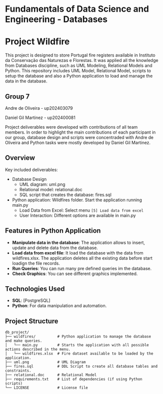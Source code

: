 # Fundamentals of Data Science and Engineering - Databases
# Project Wildfire

This project is designed to store Portugal fire registers available in Instituto da Conservação das Naturezas e Florestas. It was applied all the knowledge from Databases discipline, such as UML Modeling, Relational Models and Python.
This repository includes UML Model, Relational Model, scripts to setup the database and also a Python application to load and manage the data in the database.

## Group 7
Andre de Oliveira - up202403079

Daniel Gil Martinez - up202400081

Project deliverables were developed with contributions of all team members. In order to highlight the main contributions of each participant in our group, database design and scripts were concentraded with Andre de Oliveira and Python tasks were mostly developed by Daniel Gil Martinez. 

## Overview

Key included deliverables:
- Database Design
  - UML diagram: uml.png
  - Relational model: relational.doc
  - SQL script that creates the database: fires.sql
- Python application: Wildfires folder. Start the application running main.py
  - Load Data from Excel: Select menu `[5] Load data from excel`
  - User Interaction: Different options are available in main.py

## Features in Python Application

- **Manipulate data in the database**: The application allows to insert, update and delete data from the database.
- **Load data from excel file**: It load the database with the data from wildfires.xlsx. The application deletes all the existing data before start loadign the file records.
- **Run Queries**: You can run many pre defined queries im the database.
- **Check Graphics**: You can see different graphics implemented.

## Technologies Used

- **SQL**: [PostgreSQL]
- **Python**: For data manipulation and automation.

## Project Structure

```plaintext
db_project/
├── wildfires/          # Python application to manage the database and make queries.
│   └── main.py         # Starts the application with all possible actions described in the menu.
│   └── wildfires.xlsx  # Fire dataset available to be loaded by the application.
├── uml.png             # UML Diagram
├── fires.sql           # DDL Script to create all database tables and constraints.
├── relational.doc      # Relational Model
├── requirements.txt    # List of dependencies (if using Python scripts)
└── LICENSE             # License file
